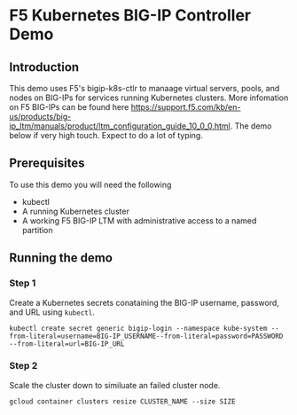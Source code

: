 # F5 Kubernetes BIG-IP Controller Demo

## Introduction

This demo uses F5's bigip-k8s-ctlr to manaage virtual servers, pools, and nodes on BIG-IPs for services running Kubernetes clusters. More infomation on F5 BIG-IPs can be found here https://support.f5.com/kb/en-us/products/big-ip_ltm/manuals/product/ltm_configuration_guide_10_0_0.html.
The demo below if very high touch. Expect to do a lot of typing. 

## Prerequisites
To use this demo you will need the following
* kubectl
* A running Kubernetes cluster
* A working F5 BIG-IP LTM with administrative access to a named partition

## Running the demo

### Step 1
Create a Kubernetes secrets conataining the BIG-IP username, password, and URL using `kubectl`.
```
kubectl create secret generic bigip-login --namespace kube-system --from-literal=username=BIG-IP_USERNAME--from-literal=password=PASSWORD --from-literal=url=BIG-IP_URL
```

### Step 2
Scale the cluster down to similuate an failed cluster node.
```
gcloud container clusters resize CLUSTER_NAME --size SIZE
```

